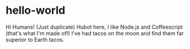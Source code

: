 # hello-world

Hi Humans!
(Just duplicate)
Hubot here, I like Node.js and Coffeescript (that's what I'm made of!)
I've had tacos on the moon and find them far superior to Earth tacos.
